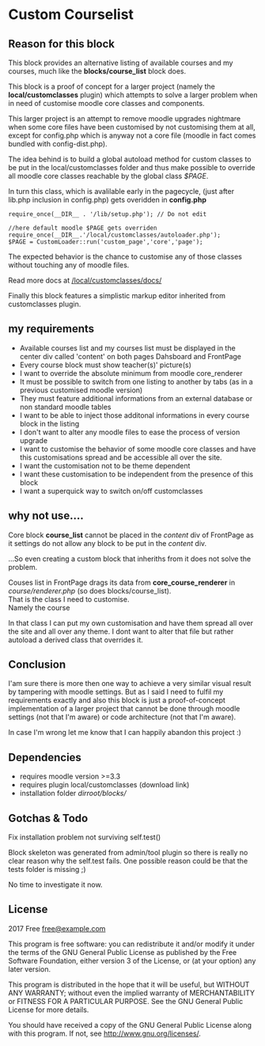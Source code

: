 # Custom Courselist #
## Reason for this block ##
This block provides an alternative listing of available courses and my courses, much like the **blocks/course_list** block does.

This block is a proof of concept for a larger project (namely the **local/customclasses** plugin) which attempts to solve a larger problem when in need of customise moodle core classes and components.

This larger project is an attempt to remove moodle upgrades nightmare when some core files have been customised by not customising them at all, except for config.php which is anyway not a core file (moodle in fact comes bundled with config-dist.php).

The idea behind is to build a global autoload method for custom classes to be put in the local/customclasses folder and thus make possible to override all moodle core classes reachable by the global class *$PAGE*.

In turn this class, which is avalilable early in the pagecycle, (just after lib.php inclusion in config.php) gets overidden in
**config.php**
```
require_once(__DIR__ . '/lib/setup.php'); // Do not edit

//here default moodle $PAGE gets overriden
require_once(__DIR__.'/local/customclasses/autoloader.php');
$PAGE = CustomLoader::run('custom_page','core','page');
```

The expected behavior is the chance to customise any of those classes without touching any of moodle files. 

Read more docs at [/local/customclasses/docs/](/local/customclasses/docs/)

Finally this block features a simplistic markup editor inherited from  customclasses plugin.

## my requirements ##
- Available courses list and my courses list must be displayed in the center div called 'content' on both pages Dahsboard and FrontPage
- Every course block must show teacher(s)' picture(s)
- I want to override the absolute minimum from moodle core_renderer
- It must be possible to switch from one listing to another by tabs (as in a previous customised moodle version)
- They must feature additional informations from an external database or non standard moodle tables
- I want to be able to inject those additonal informations in every course block in the listing
- I don't want to alter any moodle files to ease the process of version upgrade
- I want to customise the behavior of some moodle core classes and have this customisations spread and be accessible all over the site.
- I want the customisation not to be theme dependent
- I want these customisation to be independent from the presence of this block
- I want a superquick way to switch on/off customclasses

## why not use.... ##
Core block **course_list** cannot be placed in the *content* div of FrontPage as it settings do not allow any block to be put in the *content* div.

...So even creating a custom block that inheriths from it does not solve the problem.

Couses list in FrontPage drags its data from **core_course_renderer** in  *course/renderer.php* (so does blocks/course_list).  
That is the class I need to customise.  
Namely the course

In that class I can put my own customisation and have them spread all over the site and all over any theme.
I dont want to alter that file but rather autoload a derived class that overrides it.

## Conclusion ##
I'am sure there is more then one way to achieve a very similar visual result by tampering with moodle settings.
But as I said I need to fulfil my requirements exactly and also this block is just a proof-of-concept implementation of a larger project that cannot be done through moodle settings (not that I'm aware) or code architecture (not that I'm aware).

In case I'm wrong let me know that I can happily abandon this project :)

## Dependencies ##
- requires moodle version >=3.3
- requires plugin local/customclasses (download link)
- installation folder *dirroot/blocks/*

## Gotchas & Todo ##
Fix installation problem not surviving self.test()

Block skeleton was generated from admin/tool plugin so there is really no clear reason why the self.test fails.
One possible reason could be that the tests folder is missing ;)

No time to investigate it now.

## License ##

2017 Free <free@example.com>

This program is free software: you can redistribute it and/or modify it under
the terms of the GNU General Public License as published by the Free Software
Foundation, either version 3 of the License, or (at your option) any later
version.

This program is distributed in the hope that it will be useful, but WITHOUT ANY
WARRANTY; without even the implied warranty of MERCHANTABILITY or FITNESS FOR A
PARTICULAR PURPOSE.  See the GNU General Public License for more details.

You should have received a copy of the GNU General Public License along with
this program.  If not, see <http://www.gnu.org/licenses/>.
